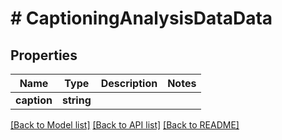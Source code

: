 # # CaptioningAnalysisDataData

## Properties

| Name        | Type          | Description   | Notes         |
|------------ | ------------- | ------------- | ------------- |
| **caption** | **string** |  | |

[[Back to Model list]](../../README.md#models)
[[Back to API list]](../../README.md#api-endpoints)
[[Back to README]](../../README.md)
